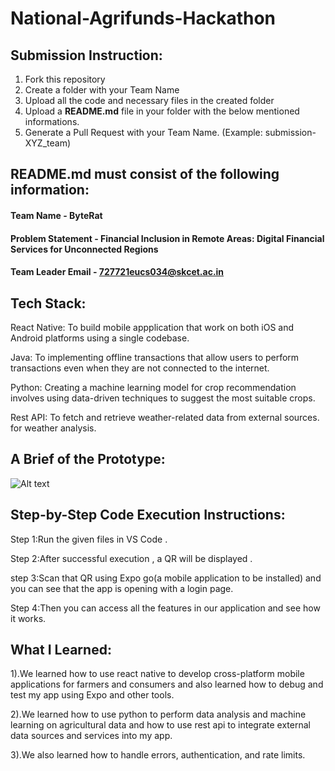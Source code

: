 # National-Agrifunds-Hackathon

## Submission Instruction:
  1. Fork this repository
  2. Create a folder with your Team Name
  3. Upload all the code and necessary files in the created folder
  4. Upload a **README.md** file in your folder with the below mentioned informations.
  5. Generate a Pull Request with your Team Name. (Example: submission-XYZ_team)

## README.md must consist of the following information:

#### Team Name - ByteRat
#### Problem Statement - Financial Inclusion in Remote Areas: Digital Financial Services for Unconnected Regions
#### Team Leader Email - 727721eucs034@skcet.ac.in

## Tech Stack: 
React Native: To build mobile appplication that work on both iOS and Android platforms using a single codebase.

Java: To implementing offline transactions that allow users to perform transactions even when they are not connected to the internet.

Python: Creating a machine learning model for crop recommendation involves using data-driven techniques to suggest the most suitable crops.

Rest API:  To fetch and retrieve weather-related data from external sources. for weather analysis.

## A Brief of the Prototype:
  <img src="https://res.cloudinary.com/ddlw9iej1/image/upload/v1693115914/usecase_shrpje.jpg" alt="Alt text" title="Optional title">
   
## Step-by-Step Code Execution Instructions:
  Step 1:Run the given files in VS Code . 
  
  Step 2:After successful execution , a QR will be displayed .
  
  step 3:Scan that QR using Expo go(a mobile application to be installed) and you can see that the app is opening with a login page.
  
  Step 4:Then you can access all the features in our application and see how it works.
  
## What I Learned:
   1).We learned how to use react native to develop cross-platform mobile applications for farmers and consumers and also learned how to debug and test my app using Expo and other tools.
   
   2).We learned how to use python to perform data analysis and machine learning on agricultural data and how to use rest api to integrate external data sources and services into my app.
   
   3).We also learned how to handle errors, authentication, and rate limits.
   
